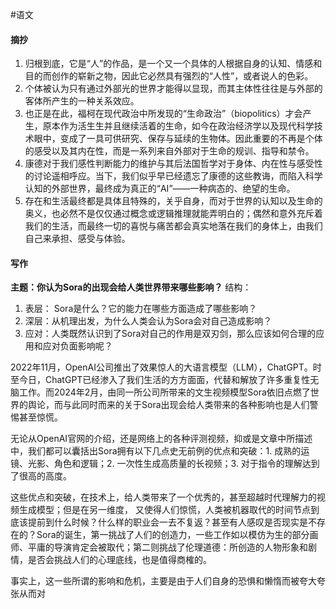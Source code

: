 #语文 
#### 摘抄
1. 归根到底，它是“人”的作品，是一个又一个具体的人根据自身的认知、情感和目的而创作的崭新之物，因此它必然具有强烈的“人性”，或者说人的色彩。
2. 个体被认为只有通过外部光的世界才能得以显现，而其主体性往往是与外部的客体所产生的一种关系效应。
3. 也正是在此，福柯在现代政治中所发现的“生命政治”（biopolitics）才会产生，原本作为活生生并且继续活着的生命，如今在政治经济学以及现代科学技术眼中，变成了一具可供研究、保存与延续的生物体。因此重要的不再是个体的感受以及其内在性，而是一系列来自外部对于生命的规训、指导和禁令。
4. 康德对于我们感性判断能力的维护与其后法国哲学对于身体、内在性与感受性的讨论遥相呼应。当下，我们似乎早已经遗忘了康德的这些教诲，而陷入科学认知的外部世界，最终成为真正的“AI”——一种病态的、绝望的生命。
5. 存在和生活最终都是具体且特殊的，关乎自身，而对于世界的认知以及生命的奥义，也必然不是仅仅通过概念或逻辑推理就能弄明白的；偶然和意外充斥着我们的生活，而最终一切的喜悦与痛苦都会真实地落在我们的身体上，由我们自己来承担、感受与体验。
#### 写作
**主题：你认为Sora的出现会给人类世界带来哪些影响？**
结构：
1. 表层： Sora是什么？它的能力在哪些方面造成了哪些影响？
2. 深层：从机理出发，为什么人类会认为Sora会对自己造成影响？
3. 应对：人类既然认识到了Sora对自己的作用是双刃剑，那么应该如何合理的应用和应对负面影响呢？

2022年11月，OpenAI公司推出了效果惊人的大语言模型（LLM），ChatGPT。时至今日，ChatGPT已经渗入了我们生活的方方面面，代替和解放了许多重复性无脑工作。而2024年2月，由同一所公司所带来的文生视频模型Sora依旧点燃了世界的舆论，而与此同时而来的关于Sora出现会给人类带来的各种影响也是人们警惕甚至惊慌。

无论从OpenAI官网的介绍，还是网络上的各种评测视频，抑或是文章中所描述中，我们都可以囊括出Sora拥有以下几点史无前例的优点和突破：1. 成熟的运镜、光影、角色和逻辑；2. 一次性生成高质量的长视频；3. 对于指令的理解达到了很高的高度。

这些优点和突破，在技术上，给人类带来了一个优秀的，甚至超越时代理解力的视频生成模型；但是在另一维度， 又使得人们惊慌，人类被机器取代的时间节点到底该提前到什么时候？什么样的职业会一去不复返？甚至有人感叹是否现实是不存在的？Sora的诞生，第一挑战了人们的创造力，一些工作如以模仿为生的部分画师、平庸的导演肯定会被取代；第二则挑战了伦理道德：所创造的人物形象和剧情，是否会挑战人们的心理底线，也是值得商榷的。

事实上，这一些所谓的影响和危机，主要是由于人们自身的恐惧和懒惰而被夸大夸张从而对